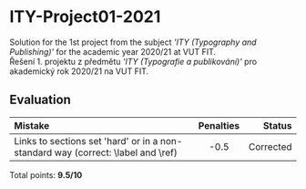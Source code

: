 # ITY-Project01-2021

Solution for the 1st project from the subject _'ITY (Typography and Publishing)'_ for the academic year 2020/21 at VUT FIT. \
Řešení 1. projektu z předmětu _'ITY (Typografie a publikování)'_ pro akademický rok 2020/21 na VUT FIT.

## Evaluation

| Mistake                                                                          | Penalties |    Status |
| :------------------------------------------------------------------------------- | :-------: | --------: |
| Links to sections set 'hard' or in a non-standard way (correct: \label and \ref) |   -0.5    | Corrected |

Total points: **9.5/10**
